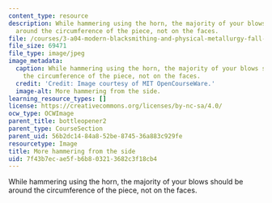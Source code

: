 ```yaml
---
content_type: resource
description: While hammering using the horn, the majority of your blows should be
  around the circumference of the piece, not on the faces.
file: /courses/3-a04-modern-blacksmithing-and-physical-metallurgy-fall-2008/7f43b7ecae5fb6b803213682c3f18cb4_067.jpg
file_size: 69471
file_type: image/jpeg
image_metadata:
  caption: While hammering using the horn, the majority of your blows should be around
    the circumference of the piece, not on the faces.
  credit: 'Credit: Image courtesy of MIT OpenCourseWare.'
  image-alt: More hammering from the side.
learning_resource_types: []
license: https://creativecommons.org/licenses/by-nc-sa/4.0/
ocw_type: OCWImage
parent_title: bottleopener2
parent_type: CourseSection
parent_uid: 56b2dc14-84a8-52be-8745-36a883c929fe
resourcetype: Image
title: More hammering from the side
uid: 7f43b7ec-ae5f-b6b8-0321-3682c3f18cb4
---
```

While hammering using the horn, the majority of your blows should be around the circumference of the piece, not on the faces.
